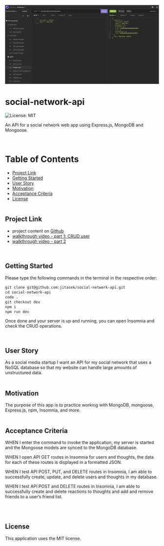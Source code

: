 <div style="text-align:center"><img src="./src/assets/images/intro-screen.png"/></a></div>

# social-network-api

![License: MIT](https://img.shields.io/badge/License-MIT-yellow.svg)
<br>

An API for a social network web app using Express.js, MongoDB and Mongoose.

<br>

# Table of Contents

- [Project Link](#project-link)
- [Getting Started](#getting-started)
- [User Story](#user-story)
- [Motivation](#motivation)
- [Acceptance Criteria](#acceptance-criteria)
- [License](#license)
  <br>
  <br>

## Project Link

- project content on [Github](https://github.com/jitasek/social-network-api/tree/dev)
- [walkthrough video - part 1: CRUD user](https://watch.screencastify.com/v/d8v6YOk3bM4eyH6r1I3h)
- [walkthrough video - part 2](https://watch.screencastify.com/)

<br>

## Getting Started

Please type the following commands in the terminal in the respective order:

```
git clone git@github.com:jitasek/social-network-api.git
cd social-network-api
code .
git checkout dev
npm i
npm run dev
```

Once done and your server is up and running, you can open Insomnia and check the CRUD operations.

<br>

## User Story

As a social media startup I want an API for my social network that uses a NoSQL database so that my website can handle large amounts of unstructured data.
<br>
<br>

## Motivation

The purpose of this app is to practice working with MongoDB, mongoose, Express.js, npm, Insomnia, and more.
<br>
<br>

## Acceptance Criteria

WHEN I enter the command to invoke the application, my server is started and the Mongoose models are synced to the MongoDB database.

WHEN I open API GET routes in Insomnia for users and thoughts, the data for each of these routes is displayed in a formatted JSON.

WHEN I test API POST, PUT, and DELETE routes in Insomnia, I am able to successfully create, update, and delete users and thoughts in my database.

WHEN I test API POST and DELETE routes in Insomnia, I am able to successfully create and delete reactions to thoughts and add and remove friends to a user’s friend list.

<br>
<br>

## License

This application uses the MIT license.
